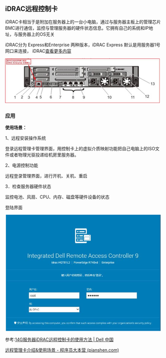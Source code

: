 ## iDRAC远程控制卡

iDRAC卡相当于是附加在服务器上的一台小电脑，通过与服务器主板上的管理芯片BMC进行通信，监控与管理服务器的硬件状态信息。它拥有自己的系统和IP地址，与服务器上的OS无关

iDRAC分为 Express和Enterprise 两种版本，iDRAC Express 默认是用服务器1号网口来连接， iDRAC[查看更多内容](https://www.dell.com/support/kbdoc/zh-cn/000181641/14g服务器idrac远程控制卡的使用方法#)

![img](../imags/ka02R000000hdVlQAI_zh_CN_1.jpeg)

### 应用

**使用场景：**

1、远程安装操作系统

登录远程管理卡管理界面，用控制卡上的虚拟介质映射功能把自己电脑上的ISO文件或者物理光驱投递给机房里服务器。

2、电源控制功能

远程登录管理界面，进行开机、关机、重启

3．检查服务器硬件状态

监控电池、风扇、CPU、内存、磁盘等硬件设备的状态



登陆界面

![img](../imags/ka02R000000hdVlQAI_zh_CN_12.jpeg)



参考:[14G服务器iDRAC远程控制卡的使用方法 | Dell 中国](https://www.dell.com/support/kbdoc/zh-cn/000181641/14g服务器idrac远程控制卡的使用方法)

[远程管理卡介绍&使用场景 - 程序员大本营 (pianshen.com)](https://www.pianshen.com/article/53821572121/)

